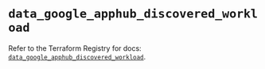 # `data_google_apphub_discovered_workload`

Refer to the Terraform Registry for docs: [`data_google_apphub_discovered_workload`](https://registry.terraform.io/providers/hashicorp/google-beta/6.14.1/docs/data-sources/google_apphub_discovered_workload).
